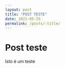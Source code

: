 ```yaml
---
layout: post
title: "POST TESTE"
date: 2021-05-25
permalink: /posts/:title/
---
```


# Post teste

Isto é um teste
